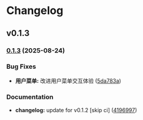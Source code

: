 # Changelog

## v0.1.3

### [0.1.3](https://github.com/Dawn-Dream/Todos/compare/v0.1.2...v0.1.3) (2025-08-24)


### Bug Fixes

* **用户菜单:** 改进用户菜单交互体验 ([5da783a](https://github.com/Dawn-Dream/Todos/commit/5da783a36702054f7ae669356a01cd52a52cb5b2))


### Documentation

* **changelog:** update for v0.1.2 [skip ci] ([4196997](https://github.com/Dawn-Dream/Todos/commit/4196997129b11b67107bc921749c8e15453fd7b5))


